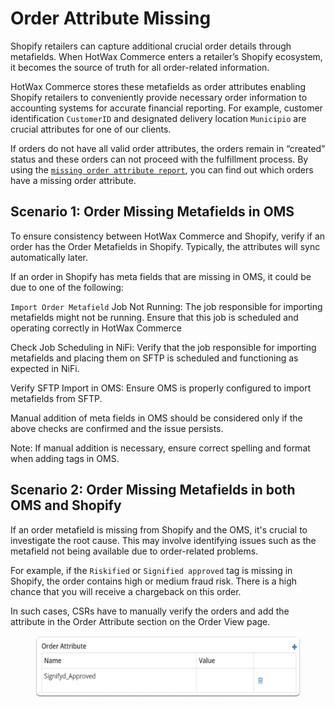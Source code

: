 # Order Attribute Missing

Shopify retailers can capture additional crucial order details through metafields. When HotWax Commerce enters a retailer’s Shopify ecosystem, it becomes the source of truth for all order-related information.

HotWax Commerce stores these metafields as order attributes enabling Shopify retailers to conveniently provide necessary order information to accounting systems for accurate financial reporting. For example, customer identification `CustomerID` and designated delivery location `Municipio` are crucial attributes for one of our clients.

If orders do not have all valid order attributes, the orders remain in “created” status and these orders can not proceed with the fulfillment process. By using the [`missing order attribute report`](https://docs.hotwax.co/learn-netsuite/supported-integrations/salesorder/reports#missing-order-attribute-report), you can find out which orders have a missing order attribute.

## Scenario 1: Order Missing Metafields in OMS

To ensure consistency between HotWax Commerce and Shopify, verify if an order has the Order Metafields in Shopify. Typically, the attributes will sync automatically later.

If an order in Shopify has meta fields that are missing in OMS, it could be due to one of the following:

`Import Order Metafield` Job Not Running: The job responsible for importing metafields might not be running. Ensure that this job is scheduled and operating correctly in HotWax Commerce

Check Job Scheduling in NiFi: Verify that the job responsible for importing metafields and placing them on SFTP is scheduled and functioning as expected in NiFi.

Verify SFTP Import in OMS: Ensure OMS is properly configured to import metafields from SFTP.

Manual addition of meta fields in OMS should be considered only if the above checks are confirmed and the issue persists.

Note: If manual addition is necessary, ensure correct spelling and format when adding tags in OMS.

## Scenario 2: Order Missing Metafields in both OMS and Shopify

If an order metafield is missing from Shopify and the OMS, it's crucial to investigate the root cause. This may involve identifying issues such as the metafield not being available due to order-related problems.

For example, if the `Riskified` or `Signified approved` tag is missing in Shopify, the order contains high or medium fraud risk. There is a high chance that you will receive a chargeback on this order.

In such cases, CSRs have to manually verify the orders and add the attribute in the Order Attribute section on the Order View page.

<figure><img src="../../../.gitbook/assets/Add order Attribute 1.png" alt=""><figcaption></figcaption></figure>
